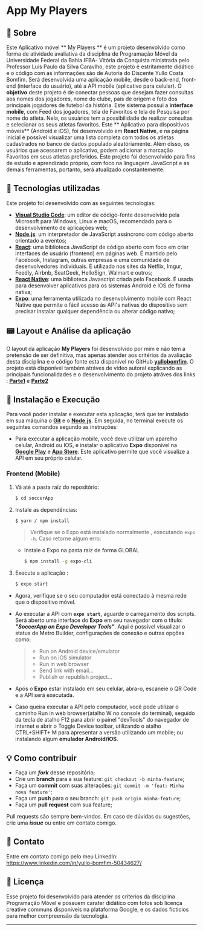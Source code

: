 # App My Players

## 📃 Sobre

Este Aplicativo móvel ** My Players ** é um projeto desenvolvido como forma de atividade avaliativa da disciplina de Programação Móvel da Universidade Federal da Bahia IFBA- Vitória da Conquista ministrada pelo Professor Luis Paulo da Silva Caravlho, este projeto é estritamente didático e o código com as informações são de Autoria do Discente Yullo Costa Bomfim.
Será desenvolvida uma aplicação mobile, desde o back-end, front-end (interface do usuário), até a API mobile (aplicativo para celular).
O **objetivo** deste projeto é de conectar pessoas que desejam fazer consultas aos nomes dos jogadores, nome do clube, país de origem e foto dos principais jogadores de futebol da história.
Este sistema possui a **interface mobile**, com Feed dos jogadores, tela de Favoritos e tela de Pesquisa por nome do atleta. Nela, os usuários tem a possibilidade de realizar consultas e selecionar os seus atletas favoritos.
Este ** Aplicativo para dispositivos móveis** (Android e iOS), foi desenvolvido em **React Native**, e na página inicial é possível visualizar uma lista completa com todos os atletas cadastrados no banco de dados populado aleatóriamente.
Além disso, os usuários que acessarem o aplicativo, podem adicionar a marcação Favoritos em seus atletas preferidos.
Este projeto foi desenvolvido para fins de estudo e aprendizado próprio, com foco na linguagem JavaScript e as demais ferramentas, portanto, será atualizado constantemente. 

## 🚀 Tecnologias utilizadas

Este projeto foi desenvolvido com as seguintes tecnologias:
- [**Visual Studio Code**](https://code.visualstudio.com/): um editor de código-fonte desenvolvido pela Microsoft para Windows, Linux e macOS, recomendado para o desenvolvimento de aplicações web;
- [**Node.js**](https://nodejs.org/en/): um interpretador de JavaScript assíncrono com código aberto orientado a eventos;
- [**React**](https://reactjs.org): uma biblioteca JavaScript de código aberto com foco em criar interfaces de usuário (frontend) em páginas web. É mantido pelo Facebook, Instagram, outras empresas e uma comunidade de desenvolvedores individuais. É utilizado nos sites da Netflix, Imgur, Feedly, Airbnb, SeatGeek, HelloSign, Walmart e outros;
- [**React Native**](https://facebook.github.io/react-native/): uma biblioteca Javascript criada pelo Facebook. É usada para desenvolver aplicativos para os sistemas Android e IOS de forma nativa;
- [**Expo**](https://expo.io/): uma ferramenta utilizada no desenvolvimento mobile com React Native que permite o fácil acesso às API's nativas do dispositivo sem precisar instalar qualquer dependência ou alterar código nativo;

## 📟 Layout e Análise da aplicação
O layout da aplicação **My Players** foi desenvolvido por mim e não tem a pretensão de ser definitiva, mas apenas atender aos critérios da avaliação desta disciplina e o código fonte esta disponivel no GitHub [**yullobomfim**](https://github.com/yullobomfim/soccerApp.git/).
O projeto está disponível também atráves de vídeo autoral explicando as principais funcionalidades e o desenvolvimento do projeto atráves dos links :  [**Parte1**](https://loom.com/share/5d894f26469e4fc7beacf16f7324d16d/) e [**Parte2**](https://loom.com/share/5d894f26469e4fc7beacf16f7324d16d/)

## 🔧 Instalação e Execução

Para você poder instalar e executar esta aplicação, terá que ter instalado em sua máquina o [**Git**](https://git-scm.com/) e o [**Node.js**](https://nodejs.org/en/).
Em seguida, no terminal execute os seguintes comandos segundo as instruções:  
- Para executar a aplicação mobile, você deve utilizar um aparelho celular, Android ou IOS, e instalar o aplicativo **Expo** disponível na [**Google Play**](https://play.google.com/store/apps/details?id=host.exp.exponent) e [**App Store**](https://apps.apple.com/br/app/expo-client/id982107779). Este aplicativo permite que você visualize a API em seu próprio celular. 

### Frontend (Mobile)

1. Vá até a pasta raíz do repositório:
    ```bash
    $ cd soccerApp
    ```
2. Instale as dependências:
    ```bash
    $ yarn / npm install
    ```
    >Verifique se o Expo está instalado normalmente , executando ``expo -h``. Caso retorne algum erro:
    * Instale o Expo na pasta raiz de forma GLOBAL
       ```bash
       $ npm install -g expo-cli
       ```
3. Execute a aplicação :
    ```bash
    $ expo start
    ```

- Agora, verifique se o seu computador está conectado à mesma rede que o dispositivo móvel.
- Ao executar a API com **``expo start``**, aguarde o carregamento dos scripts. Será aberto uma interface do **Expo** em seu navegador com o título: _**"SoccerApp on Expo Developer Tools"**_. Aqui é possível visualizar o status de Metro Builder, configurações de conexão e outras opções como:
  
  >* Run on Android device/emulator
  >* Run on iOS simulator
  >* Run in web browser
  >* Send link with email…
  >* Publish or republish project…

- Após o **Expo** estar instalado em seu celular, abra-o, escaneie o QR Code e a API será executada.
- Caso queira executar a API pelo computador, você pode utilizar o caminho Run in web browser(atalho W no console do terminal), seguido da tecla de atalho F12 para abrir o painel "devTools" do navegador de internet e abrir o Toggle Device toolbar, utilizando o atalho CTRL+SHIFT+ M para apresentar a versão utilizando um mobile;
ou instalando algum **emulador Android/iOS**.


## 💡 Como contribuir

- Faça um **_fork_** desse repositório;
- Crie um **branch** para a sua feature: `git checkout -b minha-feature`;
- Faça um **commit** com suas alterações: `git commit -m 'feat: Minha nova feature'`;
- Faça um **push** para o seu branch: `git push origin minha-feature`;
- Faça um **pull request** com sua feature;

Pull requests são sempre bem-vindos. Em caso de dúvidas ou sugestões, crie uma _**issue**_ ou entre em contato comigo.

## 📲 Contato

Entre em contato comigo pelo meu LinkedIn:
https://www.linkedin.com/in/yullo-bomfim-50434627/


## 📝 Licença

Esse projeto foi desenvolvido para atender os críterios da disciplina Programação Móvel e possuem carater didático com fotos sob licença creative communs disponiveis na plataforma Google, e os dados fícticios para melhor compreensão da tecnologia.

***
